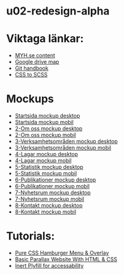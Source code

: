 # u02-redesign-alpha

<h1>Viktaga länkar:</h1>
<ul> 
  <li><a href="https://files.slack.com/files-pri/T4WV23X5X-FNX45DY1H/download/myh_content.zip">MYH.se content</a></li>
  <li><a href="https://drive.google.com/open?id=1Zflq5lON8680LNOjI1toPCB0JguIY6ds">Google drive map</a></li>
  <li><a href="https://guides.github.com/introduction/git-handbook/">Git handbook</a></li>
  <li><a href="https://www.css2scss.com/">CSS to SCSS</a></li>
</ul>

<h1>Mockups</h1>
<ul>
    <li><a href="https://www.figma.com/proto/YdTNGoZ9oeFulYVGFy2Vrh/MYH-mockup-desktop-startsida?node-id=43%3A9&viewport=273%2C-597%2C0.4903155267238617&scaling=min-zoom">Startsida mockup desktop</a></li>
    <li><a href ="https://www.figma.com/proto/C5sth4VUdoY4cFe3FJzH7D/MYH-mochup-mobile-startsida?node-id=44%3A2&viewport=311%2C197%2C0.11738261580467224&scaling=scale-down">Startsida mockup mobil</a></li>
    <li><a href ="https://www.figma.com/proto/Ysu6KgdSAcmg6PY4DKcUA7/MYH-mockup-desktop-2-om-oss?node-id=43%3A9&viewport=344%2C-163%2C0.3124585747718811&scaling=min-zoom">2-Om oss mockup desktop</a></li>
    <li><a href ="https://www.figma.com/proto/ZBdoFgwtjRZxEeGGclxLIH/MYH-mockup-mobile-2-om-oss?node-id=1%3A2&viewport=497%2C535%2C0.16986364126205444&scaling=scale-down">2-Om oss mockup mobil</a></li>
    <li><a href ="https://www.figma.com/proto/oebkyGRIXpOAZQLTkcCUMN/MYH-mockup-desktop-3-Verksamhetsomr%C3%A5den?node-id=43%3A9&viewport=344%2C-163%2C0.3124585747718811&scaling=min-zoom">3-Verksamhetsområden mockup desktop</a></li>
    <li><a href ="https://www.figma.com/proto/Hv1mAF3hQy37Kci7zREQjV/MYH-mockup-mobile-3-Verksamhetsomr%C3%A5den?node-id=1%3A2&viewport=497%2C400%2C0.12480896711349487&scaling=scale-down">3-Verksamhetsområden mockup mobil</a></li>
    <li><a href ="https://www.figma.com/proto/LcL9Isk5oKrehon50nPthw/MYH-mockup-desktop-4-Lagar?node-id=43%3A9&viewport=344%2C-163%2C0.3124585747718811&scaling=min-zoom">4-Lagar mockup desktop</a></li>
    <li><a href ="https://www.figma.com/proto/VtptvElTO9U25HcoG88lOm/MYH-mockup-mobile-4-Lagar?node-id=1%3A2&scaling=scale-down">4-Lagar mockup mobil</a></li>
    <li><a href ="https://www.figma.com/proto/rcnbkxClKPebpm0rVxfNVc/MYH-mockup-desktop-5-Statistik?node-id=43%3A9&viewport=344%2C-163%2C0.3124585747718811&scaling=min-zoom">5-Statistik mockup desktop</a></li>
    <li><a href ="https://www.figma.com/proto/KKMsGIWSeTfQeqhZBmnuTQ/MYH-mockup-mobile-5-Statistik?node-id=1%3A2&viewport=497%2C672%2C0.21528998017311096&scaling=scale-down">5-Statistik mockup mobil</a></li>
    <li><a href ="https://www.figma.com/proto/mhVMeBYnCRqAQmIoWxyZuW/MYH-mockup-desktop-6-Publikationer?node-id=43%3A9&viewport=344%2C-163%2C0.3124585747718811&scaling=min-zoom">6-Publikationer mockup desktop</a></li>
    <li><a href ="https://www.figma.com/proto/5IKxwVDn98PX4zsqzqi6zl/MYH-mockup-mobile-6-Publikationer?node-id=1%3A2&viewport=497%2C267%2C0.08045095950365067&scaling=scale-down">6-Publikationer mockup mobil</a></li>
    <li><a href ="https://www.figma.com/proto/t3YqGknToR1cpspL7NQwre/MYH-mockup-desktop-7-Nyhetsrum?node-id=43%3A9&viewport=344%2C-163%2C0.3124585747718811&scaling=min-zoom">7-Nyhetsrum mockup desktop</a></li>
    <li><a href ="https://www.figma.com/proto/Z79IWgk6AAo1Q4u25God4O/MYH-mockup-mobile-7-Nyhetsrum?node-id=1%3A2&viewport=497%2C382%2C0.11870154738426208&scaling=scale-down">7-Nyhetsrum mockup mobil</a></li>
    <li><a href ="https://www.figma.com/proto/Q3DHp0MeYxUHfAaWIga0Vt/MYH-mockup-desktop-8-Kontakt?node-id=43%3A9&viewport=344%2C-163%2C0.3124585747718811&scaling=min-zoom">8-Kontakt mockup desktop</a></li>
    <li><a href ="https://www.figma.com/proto/2Rj7g89nqR2o9pODXGcZBd/MYH-mockup-mobile-8-Kontakt?node-id=1%3A2&viewport=497%2C509%2C0.16107824444770813&scaling=scale-down">8-Kontakt mockup mobil</a></li>
</ul>

<h1>Tutorials:</h1>
<ul>
  <li><a href="https://www.youtube.com/watch?v=DZg6UfS5zYg">Pure CSS Hamburger Menu & Overlay</a></li>
  <li><a href="https://www.youtube.com/watch?v=JttTcnidSdQ">Basic Parallax Website With HTML & CSS</a></li>
  <li><a href="https://www.youtube.com/watch?v=fGLp_gfMMGU&t=168s">Inert Plyfill for accessability</a></li>
  
</ul>  

